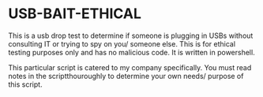 # USB-BAIT-ETHICAL
This is a usb drop test to determine if someone is plugging in USBs without consulting IT or trying to spy on you/ someone else. This is for ethical testing purposes only and has no malicious code. It is written in powershell.

This particular script is catered to my company specifically. You must read notes in the scriptthouroughly to determine your own needs/ purpose of this script. 

